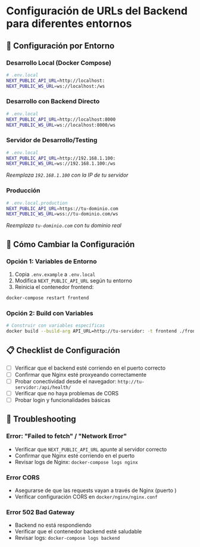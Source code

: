 # Configuración de URLs del Backend para diferentes entornos

## 🚀 Configuración por Entorno

### Desarrollo Local (Docker Compose)

```bash
# .env.local
NEXT_PUBLIC_API_URL=http://localhost:
NEXT_PUBLIC_WS_URL=ws://localhost:/ws
```

### Desarrollo con Backend Directo

```bash
# .env.local
NEXT_PUBLIC_API_URL=http://localhost:8000
NEXT_PUBLIC_WS_URL=ws://localhost:8000/ws
```

### Servidor de Desarrollo/Testing

```bash
# .env.local
NEXT_PUBLIC_API_URL=http://192.168.1.100:
NEXT_PUBLIC_WS_URL=ws://192.168.1.100:/ws
```

_Reemplaza `192.168.1.100` con la IP de tu servidor_

### Producción

```bash
# .env.local.production
NEXT_PUBLIC_API_URL=https://tu-dominio.com
NEXT_PUBLIC_WS_URL=wss://tu-dominio.com/ws
```

_Reemplaza `tu-dominio.com` con tu dominio real_

## 🔧 Cómo Cambiar la Configuración

### Opción 1: Variables de Entorno

1. Copia `.env.example` a `.env.local`
2. Modifica `NEXT_PUBLIC_API_URL` según tu entorno
3. Reinicia el contenedor frontend:

```bash
docker-compose restart frontend
```

### Opción 2: Build con Variables

```bash
# Construir con variables específicas
docker build --build-arg API_URL=http://tu-servidor: -t frontend ./frontend
```

## 📋 Checklist de Configuración

- [ ] Verificar que el backend esté corriendo en el puerto correcto
- [ ] Confirmar que Nginx esté proxyeando correctamente
- [ ] Probar conectividad desde el navegador: `http://tu-servidor:/api/health/`
- [ ] Verificar que no haya problemas de CORS
- [ ] Probar login y funcionalidades básicas

## 🐛 Troubleshooting

### Error: "Failed to fetch" / "Network Error"

- Verificar que `NEXT_PUBLIC_API_URL` apunte al servidor correcto
- Confirmar que Nginx esté corriendo en el puerto 
- Revisar logs de Nginx: `docker-compose logs nginx`

### Error CORS

- Asegurarse de que las requests vayan a través de Nginx (puerto )
- Verificar configuración CORS en `docker/nginx/nginx.conf`

### Error 502 Bad Gateway

- Backend no está respondiendo
- Verificar que el contenedor backend esté saludable
- Revisar logs: `docker-compose logs backend`
